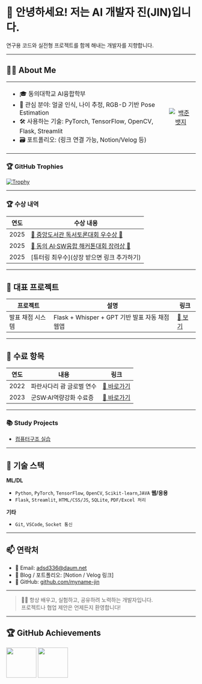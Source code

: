 
# 👋 안녕하세요! 저는 AI 개발자 진(JIN)입니다.

연구용 코드와 실전형 프로젝트를 함께 해내는 개발자를 지향합니다.

---
## 🧑‍💻 About Me

<table>
<tr>
<td>

- 🎓 동의대학교 AI융합학부  
- 🤖 관심 분야: 얼굴 인식, 나이 추정, RGB-D 기반 Pose Estimation  
- 🛠️ 사용하는 기술: PyTorch, TensorFlow, OpenCV, Flask, Streamlit  
- 🗃️ 포트폴리오: (링크 연결 가능, Notion/Velog 등)

</td>
<td align="center">

<!-- 백준 solved.ac 뱃지 -->
<a href="https://solved.ac/profile/adsd336">
  <img src="http://mazassumnida.wtf/api/generate_badge?boj=adsd336" alt="백준 뱃지"/>
</a>

</td>
</tr>
</table>



### 🏆 GitHub Trophies
[![Trophy](https://github-profile-trophy.vercel.app/?username=myname-jin&theme=gruvbox&row=1&column=7)](https://github.com/myname-jin)


---

### 🏆 수상 내역

| 연도 | 수상 내용 |
|------|------------|
| 2025 | [📖 중앙도서관 독서토론대회 우수상 🥈](https://github.com/myname-jin/myname-jin/tree/main/awards/reading_discussion_award) |
| 2025 | [🤖 동의 AI·SW융합 해커톤대회 장려상 🏅](https://github.com/myname-jin/OvernightAI) |
| 2025 | [튜터링 최우수](상장 받으면 링크 추가하기) | 
---

## 🚀 대표 프로젝트

| 프로젝트 | 설명 | 링크 |
|----------|------|------|
| 발표 채점 시스템 | Flask + Whisper + GPT 기반 발표 자동 채점 웹앱 | [🔗 보기](https://github.com/myname-jin/OvernightAI) |

---
## 🏅 수료 항목

| 연도 | 내용 | 링크 |
|------|------|------|
| 2022 | 파란사다리 괌 글로벌 연수 | [🔗 바로가기](https://github.com/myname-jin/myname-jin/tree/main/programs/README.md) |
| 2023 | 군SW·AI역량강화 수료증 | [🔗 바로가기](https://github.com/myname-jin/myname-jin/blob/main/programs/skyprogram/sky.pdf) |

---

### 📚 Study Projects

- [컴퓨터구조 실습](https://github.com/myname-jin/myname-jin/tree/main/study/arduino-computer-architecture-lab)

---

## 🧠 기술 스택

**ML/DL**
- `Python`, `PyTorch`, `TensorFlow`, `OpenCV`, `Scikit-learn`,`JAVA`
**웹/응용**
- `Flask`, `Streamlit`, `HTML/CSS/JS`, `SQLite`, `PDF/Excel 처리`

**기타**
- `Git`, `VSCode`, `Socket 통신`

---

## 📫 연락처

- 📧 Email: adsd336@daum.net
- 📝 Blog / 포트폴리오: [Notion / Velog 링크]  
- 📍 GitHub: [github.com/myname-jin](https://github.com/myname-jin)

---

> 🙋‍♂️ 항상 배우고, 실험하고, 공유하려 노력하는 개발자입니다.  
> 프로젝트나 협업 제안은 언제든지 환영합니다!

---

## 🏆 GitHub Achievements

<p><img src="https://github.githubassets.com/images/modules/profile/achievements/pull-shark-default.png" width="80"/>
<img src="https://github.githubassets.com/images/modules/profile/achievements/quickdraw-default.png" width="80"/></p>



